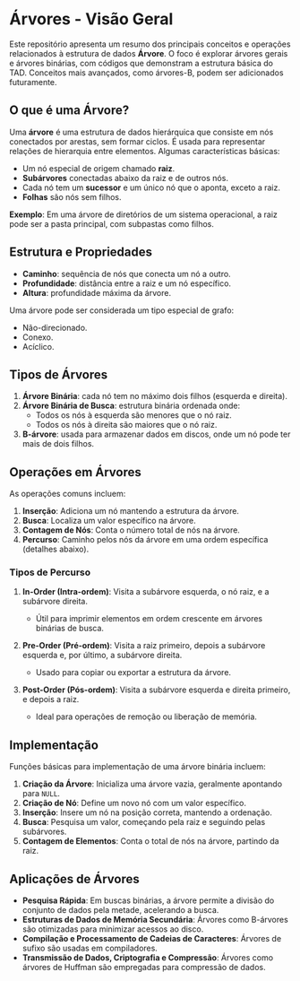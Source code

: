 # Árvores - Visão Geral

Este repositório apresenta um resumo dos principais conceitos e operações relacionados à estrutura de dados **Árvore**. O foco é explorar árvores gerais e árvores binárias, com códigos que demonstram a estrutura básica do TAD. Conceitos mais avançados, como árvores-B, podem ser adicionados futuramente.

## O que é uma Árvore?

Uma **árvore** é uma estrutura de dados hierárquica que consiste em nós conectados por arestas, sem formar ciclos. É usada para representar relações de hierarquia entre elementos. Algumas características básicas:

- Um nó especial de origem chamado **raiz**.
- **Subárvores** conectadas abaixo da raiz e de outros nós.
- Cada nó tem um **sucessor** e um único nó que o aponta, exceto a raiz.
- **Folhas** são nós sem filhos.

**Exemplo**: Em uma árvore de diretórios de um sistema operacional, a raiz pode ser a pasta principal, com subpastas como filhos.

## Estrutura e Propriedades

- **Caminho**: sequência de nós que conecta um nó a outro.
- **Profundidade**: distância entre a raiz e um nó específico.
- **Altura**: profundidade máxima da árvore.

Uma árvore pode ser considerada um tipo especial de grafo:
- Não-direcionado.
- Conexo.
- Acíclico.

## Tipos de Árvores

1. **Árvore Binária**: cada nó tem no máximo dois filhos (esquerda e direita).
2. **Árvore Binária de Busca**: estrutura binária ordenada onde:
   - Todos os nós à esquerda são menores que o nó raiz.
   - Todos os nós à direita são maiores que o nó raiz.
3. **B-árvore**: usada para armazenar dados em discos, onde um nó pode ter mais de dois filhos.

## Operações em Árvores

As operações comuns incluem:

1. **Inserção**: Adiciona um nó mantendo a estrutura da árvore.
2. **Busca**: Localiza um valor específico na árvore.
3. **Contagem de Nós**: Conta o número total de nós na árvore.
4. **Percurso**: Caminho pelos nós da árvore em uma ordem específica (detalhes abaixo).

### Tipos de Percurso

1. **In-Order (Intra-ordem)**: Visita a subárvore esquerda, o nó raiz, e a subárvore direita.
   - Útil para imprimir elementos em ordem crescente em árvores binárias de busca.

2. **Pre-Order (Pré-ordem)**: Visita a raiz primeiro, depois a subárvore esquerda e, por último, a subárvore direita.
   - Usado para copiar ou exportar a estrutura da árvore.

3. **Post-Order (Pós-ordem)**: Visita a subárvore esquerda e direita primeiro, e depois a raiz.
   - Ideal para operações de remoção ou liberação de memória.

## Implementação

Funções básicas para implementação de uma árvore binária incluem:

1. **Criação da Árvore**: Inicializa uma árvore vazia, geralmente apontando para `NULL`.
2. **Criação de Nó**: Define um novo nó com um valor específico.
3. **Inserção**: Insere um nó na posição correta, mantendo a ordenação.
4. **Busca**: Pesquisa um valor, começando pela raiz e seguindo pelas subárvores.
5. **Contagem de Elementos**: Conta o total de nós na árvore, partindo da raiz.

## Aplicações de Árvores

- **Pesquisa Rápida**: Em buscas binárias, a árvore permite a divisão do conjunto de dados pela metade, acelerando a busca.
- **Estruturas de Dados de Memória Secundária**: Árvores como B-árvores são otimizadas para minimizar acessos ao disco.
- **Compilação e Processamento de Cadeias de Caracteres**: Árvores de sufixo são usadas em compiladores.
- **Transmissão de Dados, Criptografia e Compressão**: Árvores como árvores de Huffman são empregadas para compressão de dados.
